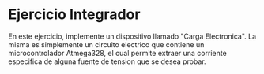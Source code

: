 # Ejercicio Integrador
En este ejercicio, implemente un dispositivo llamado "Carga Electronica". La misma es simplemente un circuito electrico que contiene un microcontrolador Atmega328, el cual permite extraer una corriente especifica de alguna fuente de tension que se desea probar.